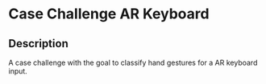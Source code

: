 # Case Challenge AR Keyboard

## Description

A case challenge with the goal to classify hand gestures for a AR keyboard input.